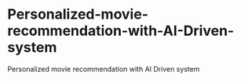 # Personalized-movie-recommendation-with-AI-Driven-system
Personalized movie recommendation with AI Driven system
